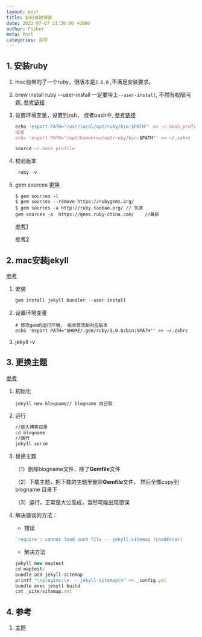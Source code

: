 ```yaml
---
layout: post
title: 如何自建博客
date: 2023-07-07 21:38:00 +0800
author: Fisher
meta: Post
categories: 杂项
---
```


## 1. 安装ruby

1. mac自带的了一个ruby，但版本是`2.6.0` ,不满足安装要求。
2. brew install ruby --user-install
   一定要带上`--user-install`, 不然有权限问题, [参考链接](https://zhuanlan.zhihu.com/p/368333535)

3. 设置环境变量，设置到zsh， 或者bash中,  [参考链接](https://www.jianshu.com/p/66a4dd4b2157)

   ```js
   echo 'export PATH="/usr/local/opt/ruby/bin:$PATH"' >> ~/.bash_profile 
   或者
   echo 'export PATH="/opt/homebrew/opt/ruby/bin:$PATH"' >> ~/.zshrc
   
   source ~/.bash_profile
   ```

4. 校验版本

   ```js
    ruby -v
   ```

5. gem sources 更换

   ```
   $ gem sources -l
   $ gem sources --remove https://rubygems.org/
   $ gem sources -a http://ruby.taobao.org/ // 失效
   gem sources -a  https://gems.ruby-china.com/    //最新
   ```

   [参考1](https://www.cnblogs.com/kaiye/p/3039345.html)

   [参考2](https://blog.csdn.net/wannibadehaizi/article/details/89037000)

## 2. mac安装jekyll

[参考](https://blog.csdn.net/qq_34347375/article/details/123363173)

1. 安装

   ```js
   gem install jekyll bundler --user-install
   ```

2. 设置环境变量

   ```
   # 修改gem的运行环境， 版本修改到对应版本
   echo 'export PATH="$HOME/.gem/ruby/3.0.0/bin:$PATH"' >> ~/.zshrc
   ```

3. jekyll -v



## 3. 更换主题

[参考](https://blog.csdn.net/ForeverBana/article/details/105431149)

1. 初始化

   ```
   jekyll new blogname// blogname 自己取
   ```

2. 运行

   ```bash
   //进入博客目录
   cd blogname
   //运行
   jekyll serve
   ```

3. 替换主题

   （1）删除blogname文件，除了**Gemfile**文件

   （2）下载主题，把下载的主题里删除**Gemfile**文件， 然后全部copy到blogname 目录下

   （3）运行，正常是大公高成，当然可能出现错误

4. 解决错误的方法：

   - 错误

   ```js
   `require': cannot load such file -- jekyll-sitemap (LoadError)
   ```

   - 解决方法

   ```js
   jekyll new maptest
   cd maptest/
   bundle add jekyll-sitemap
   printf "\nplugins:\n  - jekyll-sitemap\n" >> _config.yml 
   bundle exec jekyll build
   cat _site/sitemap.xml
   ```



## 4. 参考

1. [主题](https://github.com/whenfung/Newton)
